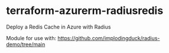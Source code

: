 # terraform-azurerm-radiusredis
Deploy a Redis Cache in Azure with Radius

Module for use with: https://github.com/implodingduck/radius-demo/tree/main